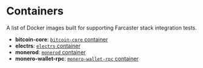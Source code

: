 Containers
===

A list of Docker images built for supporting Farcaster stack integration tests.

- **bitcoin-core**: [`bitcoin-core` container](./bitcoin-core/)
- **electrs**: [`electrs` container](./electrs/)
- **monerod**: [`monerod` container](./monerod/)
- **monero-wallet-rpc**: [`monero-wallet-rpc` container](./monero-wallet-rpc/)
